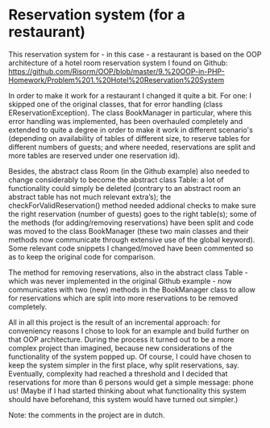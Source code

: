 # Reservation system (for a restaurant)

This reservation system for - in this case - a restaurant is based on the OOP architecture of a hotel room reservation system I found on Github: https://github.com/Risorm/OOP/blob/master/9.%20OOP-in-PHP-Homework/Problem%201.%20Hotel%20Reservation%20System

In order to make it work for a restaurant I changed it quite a bit. For one: I skipped one of the original classes, that for error handling (class EReservationException). The class BookManager in particular, where this error handling was implemented, has been overhauled completely and extended to quite a degree in order to make it work in different scenario's (depending on availability of tables of different size, to reserve tables for different numbers of guests; and where needed, reservations are split and more tables are reserved under one reservation id).

Besides, the abstract class Room (in the Github example) also needed to change considerably to become the abstract class Table: a lot of functionality could simply be deleted (contrary to an abstract room an abstract table has not much relevant extra’s); the checkForValidReservation() method needed addional checks to make sure the right reservation (number of guests) goes to the right table(s); some of the methods (for adding/removing reservations) have been split and code was moved to the class BookManager (these two main classes and their methods now communicate through extensive use of the global keyword). Some relevant code snippets I changed/moved have been commented so as to keep the original code for comparison.

The method for removing reservations, also in the abstract class Table - which was never implemented in the original Github example - now communicates with two (new) methods in the BookManager class to allow for reservations which are split into more reservations to be removed completely.

All in all this project is the result of an incremental approach: for conveniency reasons I chose to look for an example and build further on that OOP architecture. During the process it turned out to be a more complex project than imagined, because new considerations of the functionality of the system popped up. Of course, I could have chosen to keep the system simpler in the first place, why split reservations, say. Eventually, complexity had reached a threshold and I decided that reservations for more than 6 persons would get a simple message: phone us! (Maybe if I had started thinking about what functionality this system should have beforehand, this system would have turned out simpler.)

Note: the comments in the project are in dutch.

